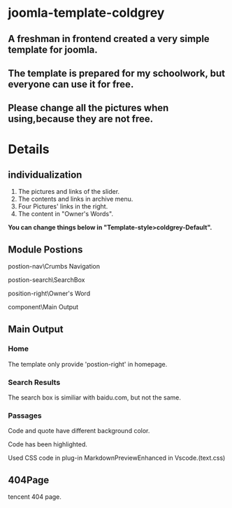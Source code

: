 # joomla-template-coldgrey
## A freshman in frontend created a very simple template for joomla.
## The template is prepared for my schoolwork, but everyone can use it for free.
## Please change all the pictures when using,because they are not free.

# Details
## individualization
1. The pictures and links of the slider.
2. The contents and links in archive menu.
3. Four Pictures' links in the right.
4. The content in "Owner's Words".

**You can change things below in "Template-style>coldgrey-Default".**

## Module Postions
postion-nav\Crumbs Navigation

postion-search\SearchBox

position-right\Owner's Word

component\Main Output


## Main Output

### Home
The template only provide 'postion-right' in homepage.

### Search Results
The search box is similiar with baidu.com, but not the same.

### Passages 
Code and quote have different background color.

Code has been highlighted.

Used CSS code in plug-in MarkdownPreviewEnhanced in Vscode.(text.css)

## 404Page
tencent 404 page.
